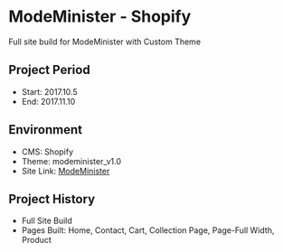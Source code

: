 ModeMinister - Shopify
===================================

Full site build for ModeMinister with Custom Theme
  
Project Period
----------------------
- Start: 2017.10.5
- End: 2017.11.10

## Environment
- CMS: Shopify
- Theme: modeminister_v1.0
- Site Link: [ModeMinister](https://modeminister.com)

## Project History
- Full Site Build
- Pages Built: Home, Contact, Cart, Collection Page, Page-Full Width, Product
